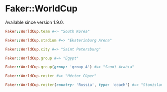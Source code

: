 # Faker::WorldCup

Available since version 1.9.0.

```ruby
Faker::WorldCup.team #=> "South Korea"

Faker::WorldCup.stadium #=> "Ekaterinburg Arena"

Faker::WorldCup.city #=> "Saint Petersburg"

Faker::WorldCup.group #=> "Egypt"

Faker::WorldCup.group(group: 'group_A') #=> "Saudi Arabia"

Faker::WorldCup.roster #=> "Héctor Cúper"

Faker::WorldCup.roster(country: 'Russia', type: 'coach') #=> "Stanislav Cherchesov"
```
